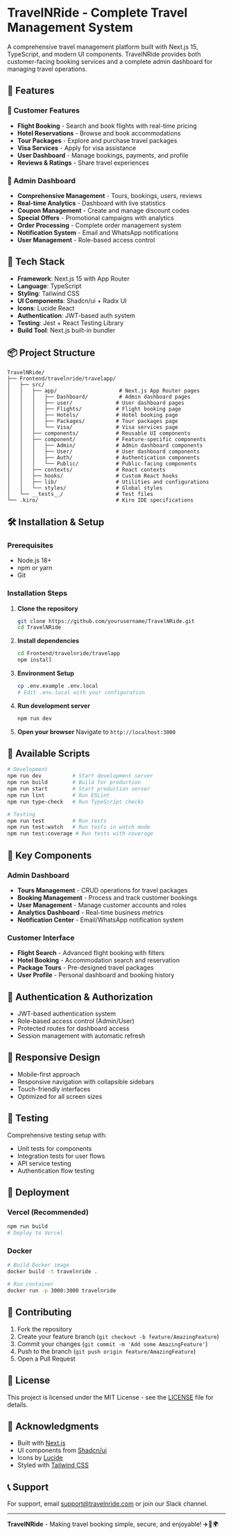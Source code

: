 # TravelNRide - Complete Travel Management System

A comprehensive travel management platform built with Next.js 15, TypeScript, and modern UI components. TravelNRide provides both customer-facing booking services and a complete admin dashboard for managing travel operations.

## 🌟 Features

### 🎯 Customer Features
- **Flight Booking** - Search and book flights with real-time pricing
- **Hotel Reservations** - Browse and book accommodations
- **Tour Packages** - Explore and purchase travel packages
- **Visa Services** - Apply for visa assistance
- **User Dashboard** - Manage bookings, payments, and profile
- **Reviews & Ratings** - Share travel experiences

### 🔧 Admin Dashboard
- **Comprehensive Management** - Tours, bookings, users, reviews
- **Real-time Analytics** - Dashboard with live statistics
- **Coupon Management** - Create and manage discount codes
- **Special Offers** - Promotional campaigns with analytics
- **Order Processing** - Complete order management system
- **Notification System** - Email and WhatsApp notifications
- **User Management** - Role-based access control

## 🚀 Tech Stack

- **Framework**: Next.js 15 with App Router
- **Language**: TypeScript
- **Styling**: Tailwind CSS
- **UI Components**: Shadcn/ui + Radix UI
- **Icons**: Lucide React
- **Authentication**: JWT-based auth system
- **Testing**: Jest + React Testing Library
- **Build Tool**: Next.js built-in bundler

## 📦 Project Structure

```
TravelNRide/
├── Frontend/travelnride/travelapp/
│   ├── src/
│   │   ├── app/                    # Next.js App Router pages
│   │   │   ├── Dashboard/          # Admin dashboard pages
│   │   │   ├── user/              # User dashboard pages
│   │   │   ├── Flights/           # Flight booking page
│   │   │   ├── Hotels/            # Hotel booking page
│   │   │   ├── Packages/          # Tour packages page
│   │   │   └── Visa/              # Visa services page
│   │   ├── components/            # Reusable UI components
│   │   ├── component/             # Feature-specific components
│   │   │   ├── Admin/             # Admin dashboard components
│   │   │   ├── User/              # User dashboard components
│   │   │   ├── Auth/              # Authentication components
│   │   │   └── Public/            # Public-facing components
│   │   ├── contexts/              # React contexts
│   │   ├── hooks/                 # Custom React hooks
│   │   ├── lib/                   # Utilities and configurations
│   │   └── styles/                # Global styles
│   └── __tests__/                 # Test files
└── .kiro/                         # Kiro IDE specifications
```

## 🛠️ Installation & Setup

### Prerequisites
- Node.js 18+ 
- npm or yarn
- Git

### Installation Steps

1. **Clone the repository**
   ```bash
   git clone https://github.com/yourusername/TravelNRide.git
   cd TravelNRide
   ```

2. **Install dependencies**
   ```bash
   cd Frontend/travelnride/travelapp
   npm install
   ```

3. **Environment Setup**
   ```bash
   cp .env.example .env.local
   # Edit .env.local with your configuration
   ```

4. **Run development server**
   ```bash
   npm run dev
   ```

5. **Open your browser**
   Navigate to `http://localhost:3000`

## 🔧 Available Scripts

```bash
# Development
npm run dev          # Start development server
npm run build        # Build for production
npm run start        # Start production server
npm run lint         # Run ESLint
npm run type-check   # Run TypeScript checks

# Testing
npm run test         # Run tests
npm run test:watch   # Run tests in watch mode
npm run test:coverage # Run tests with coverage
```

## 🎨 Key Components

### Admin Dashboard
- **Tours Management** - CRUD operations for travel packages
- **Booking Management** - Process and track customer bookings
- **User Management** - Manage customer accounts and roles
- **Analytics Dashboard** - Real-time business metrics
- **Notification Center** - Email/WhatsApp notification system

### Customer Interface
- **Flight Search** - Advanced flight booking with filters
- **Hotel Booking** - Accommodation search and reservation
- **Package Tours** - Pre-designed travel packages
- **User Profile** - Personal dashboard and booking history

## 🔐 Authentication & Authorization

- JWT-based authentication system
- Role-based access control (Admin/User)
- Protected routes for dashboard access
- Session management with automatic refresh

## 📱 Responsive Design

- Mobile-first approach
- Responsive navigation with collapsible sidebars
- Touch-friendly interfaces
- Optimized for all screen sizes

## 🧪 Testing

Comprehensive testing setup with:
- Unit tests for components
- Integration tests for user flows
- API service testing
- Authentication flow testing

## 🚀 Deployment

### Vercel (Recommended)
```bash
npm run build
# Deploy to Vercel
```

### Docker
```bash
# Build Docker image
docker build -t travelnride .

# Run container
docker run -p 3000:3000 travelnride
```

## 🤝 Contributing

1. Fork the repository
2. Create your feature branch (`git checkout -b feature/AmazingFeature`)
3. Commit your changes (`git commit -m 'Add some AmazingFeature'`)
4. Push to the branch (`git push origin feature/AmazingFeature`)
5. Open a Pull Request

## 📄 License

This project is licensed under the MIT License - see the [LICENSE](LICENSE) file for details.

## 🙏 Acknowledgments

- Built with [Next.js](https://nextjs.org/)
- UI components from [Shadcn/ui](https://ui.shadcn.com/)
- Icons by [Lucide](https://lucide.dev/)
- Styled with [Tailwind CSS](https://tailwindcss.com/)

## 📞 Support

For support, email support@travelnride.com or join our Slack channel.

---

**TravelNRide** - Making travel booking simple, secure, and enjoyable! ✈️🏨🌍